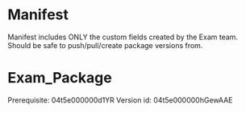 # Manifest
Manifest includes ONLY the custom fields created by the Exam team. Should be safe to push/pull/create package versions from.

# Exam_Package
Prerequisite: 04t5e000000d1YR
Version id: 04t5e000000hGewAAE